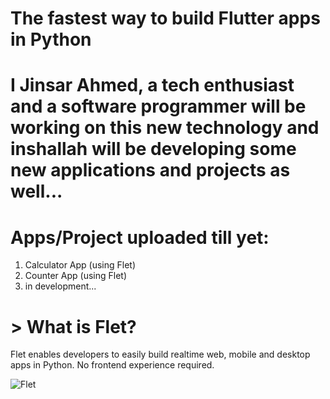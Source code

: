 # The fastest way to build Flutter apps in Python
# I Jinsar Ahmed, a tech enthusiast and a software programmer will be working on this new technology and inshallah will be developing some new applications and projects as well... 


# Apps/Project uploaded till yet:
1) Calculator App (using Flet)
2) Counter App    (using Flet)
3) in development...



# > What is Flet?
Flet enables developers to easily build realtime web, mobile and desktop apps in Python. No frontend experience required.

![Flet](https://user-images.githubusercontent.com/84829321/186437150-735e7ac1-2dfe-4d3f-8244-869d9f3a948d.jpg)


